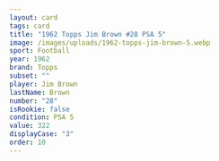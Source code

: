 ```yaml
---
layout: card
tags: card
title: "1962 Topps Jim Brown #28 PSA 5"
image: /images/uploads/1962-topps-jim-brown-5.webp
sport: Football
year: 1962
brand: Topps
subset: ""
player: Jim Brown
lastName: Brown
number: "28"
isRookie: false
condition: PSA 5
value: 322
displayCase: "3"
order: 10
---
```

